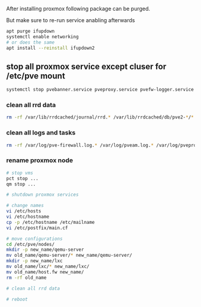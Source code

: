 After installing proxmox following package can be purged.

But make sure to re-run service anabling afterwards

```bash
apt purge ifupdown
systemctl enable networking
# or does the same
apt install --reinstall ifupdown2
```



## stop all proxmox service except cluser for /etc/pve mount

```bash
systemctl stop pvebanner.service pveproxy.service pvefw-logger.service pve-firewall.service pve-ha-lrm.service pve-ha-crm.service pvestatd.service pve-daily-update.timer pvenetcommit.service pvescheduler.service pve-storage.target
```

### clean all rrd data

```bash
rm -rf /var/lib/rrdcached/journal/rrd.* /var/lib/rrdcached/db/pve2-*/*
```

### clean all logs and tasks

```bash
rm -rf /var/log/pve-firewall.log.* /var/log/pveam.log.* /var/log/pveproxy/access.log.* ; find /var/log/pve/tasks -type f -exec rm "{}" \; ; > /var/log/pve-firewall.log ; > /var/log/pveam.log ; > /var/log/pveproxy/access.log
```

### rename proxmox node

```bash
# stop vms
pct stop ...
qm stop ...

# shutdown proxmox services

# change names
vi /etc/hosts
vi /etc/hostname
cp -p /etc/hostname /etc/mailname
vi /etc/postfix/main.cf

# move configurations
cd /etc/pve/nodes/
mkdir -p new_name/qemu-server
mv old_name/qemu-server/* new_name/qemu-server/
mkdir -p new_name/lxc
mv old_name/lxc/* new_name/lxc/
mv old_name/host.fw new_name/
rm -rf old_name

# clean all rrd data

# reboot
```
